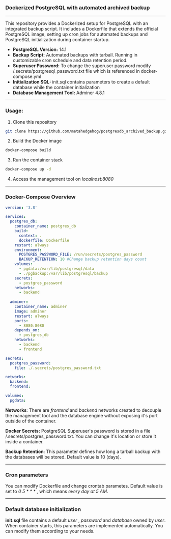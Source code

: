 ### Dockerized PostgreSQL with automated archived backup
_____

This repository provides a Dockerized setup for PostgreSQL with an integrated backup script. It includes a Dockerfile that extends the official PostgreSQL image, setting up cron jobs for automated backups and PostgreSQL initialization during container startup.

- **PostgreSQL Version:** 14.1
- **Backup Script:** Automated backups with tarball. Running in customizable cron schedule and data retention period. 
- **Superuser Password:**  To change the superuser password modify /.secrets/postgresql_password.txt file which is referenced in docker-compose.yml
- **Initialization SQL:** init.sql contains parameters to create a default database while the container initialization
- **Database Management Tool:**  Adminer 4.8.1


___

### Usage:

1. Clone this repository
   
```bash
git clone https://github.com/metahedgehog/postgresdb_archived_backup.git
```

2. Build the Docker image 
   
``` bash
docker-compose build
```
   
3. Run the container stack

```bash
docker-compose up -d
```

4. Access the management tool on *localhost:8080*

___

### Docker-Compose Overview

```yml
version: '3.8'

services:
  postgres_db:
    container_name: postgres_db
    build:
      context: .
      dockerfile: Dockerfile
    restart: always
    environment:
      POSTGRES_PASSWORD_FILE: /run/secrets/postgres_password
      BACKUP_RETENTION: 10 #Change backup retention days count
    volumes:
      - pgdata:/var/lib/postgresql/data
      - ./pgbackup:/var/lib/postgresql/backup
    secrets:
      - postgres_password
    networks:
      - backend
  
  adminer:
    container_name: adminer
    image: adminer
    restart: always
    ports:
      - 8080:8080
    depends_on:
      - postgres_db
    networks:
      - backend
      - frontend

secrets:
  postgres_password:
    file: ./.secrets/postgres_password.txt

networks:
  backend:
  frontend:

volumes:
  pgdata:
```

**Networks**: There are *frontend* and *backend* networks created to decouple the management tool and the database engine without exposing it's port outside of the container.

**Docker Secrets:**  PostgreSQL Superuser's password is stored in a file /.secrets/postgres_password.txt. You can change it's location or store it inside a container.

**Backup Retention**: This parameter defines how long a tarball backup with the databases will be stored. Default value is 10 (days).

___

### Cron parameters

You can modify Dockerfile and change crontab parametes. Default value is set to _0 5 * * *_ , which means _every day at 5 AM_.


___

### Default database initialization

__init.sql__ file contains a default _user_ , _password_ and _database_ owned by _user_. When container starts, this parameters are implemented automatically. You can modify them according to your needs.
